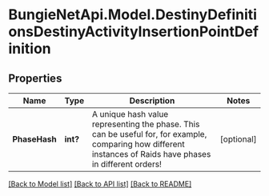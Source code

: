# BungieNetApi.Model.DestinyDefinitionsDestinyActivityInsertionPointDefinition
## Properties

Name | Type | Description | Notes
------------ | ------------- | ------------- | -------------
**PhaseHash** | **int?** | A unique hash value representing the phase. This can be useful for, for example, comparing how different instances of Raids have phases in different orders! | [optional] 

[[Back to Model list]](../README.md#documentation-for-models) [[Back to API list]](../README.md#documentation-for-api-endpoints) [[Back to README]](../README.md)


